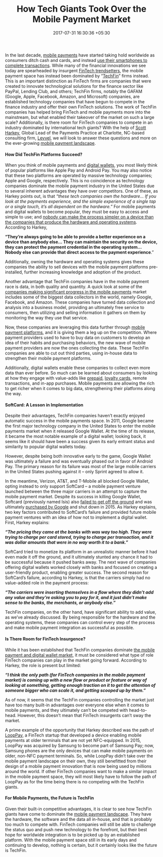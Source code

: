 ﻿---
title: How Tech Giants Took Over the Mobile Payment Market
date: 2017-07-31 16:30:36 +05:30
categories:
- Fintech
- Insights
- Mobile
- Enabling Technologies
- Payments
tags:
- Amazon
- Apple
- Asia
- Europe
- Facebook
- Google
- insights
- Lending Club
- Levvel
- LoopPay
- Microsoft
- Mobile
- Enabling Technologies Payments Market
- Paypal
- Softcard
- Sprint
- Tech Giants
- US
layout: post
type: post
status: publish
category:
- Enabling Technologies
- Payments
- Fintech
- Insights
- Mobile
Markets:
- Amazon
- Apple
- Asia
- Europe
- Facebook
- Google
- insights
- Lending Club
- Levvel
- LoopPay
- Microsoft
- Mobile
- Enabling Technologies Payments Market
- Paypal
- Softcard
- Sprint
- Tech Giants
- US
Person: Blake McCall
---

<p>In the last decade, <a href="https://letstalkpayments.com/mobile-payments-can-transform-shopping-habits/">mobile payments</a> have started taking hold worldwide as consumers ditch cash and cards, and instead <a href="https://letstalkpayments.com/future-of-financial-services-mobile-and-instant/">use their smartphones to complete transactions</a>. While many of the financial innovations we see today are spearheaded by insurgent <a href="https://letstalkpayments.com/understand-future-of-financial-services-industry/">FinTech trendsetters</a>, the mobile payment space has instead been dominated by “<a href="https://letstalkpayments.com/is-there-more-of-tech-in-fintech-than-there-is-of-fin/">TechFin</a>” firms instead. This is an important distinction as FinTech firms are companies that were created to innovate technological solutions for the finance sector like PayPal, Lending Club, and others; TechFin firms, notably the GAFAM (Google, Apple, Facebook, Amazon, and Microsoft) companies, are established technology companies that have begun to compete in the finance industry and offer their own FinTech solutions. The work of TechFin companies has helped bring FinTech and mobile payments more into the mainstream, but what enabled their takeover of the market on such a large scale? Additionally, is there room for FinTech companies to compete in an industry dominated by international tech giants? With the help of <a href="https://www.linkedin.com/in/scottleeharkey/">Scott Harkey</a>, Global Lead of the Payments Practice at Charlotte, NC-based consulting firm, <a href="http://www.levvel.io/">Levvel</a>, we will look to answer these questions and more on the ever-growing <a href="https://letstalkpayments.com/overview-of-the-payments-industry/">mobile payment landscape</a>. </p>
<h4><b>How Did TechFin Platforms Succeed?</b></h4>
<p>When you think of mobile payments and <a href="https://letstalkpayments.com/the-game-of-e-wallets-the-era-of-cold-war-between-west-paypal-apple-pay-and-east-alipay-samsung-pay-paytm/">digital wallets</a>, you most likely think of popular platforms like Apple Pay and Android Pay. You may also notice that these two platforms are operated by massive technology companies; Apple and Google, respectively. This is no coincidence as technology companies dominate the mobile payment industry in the United States due to several inherent advantages they have over competitors. One of these, as Harkey points out, is that <i>“these tech companies own the hardware... If you look at the payments experience, and the simple experience of a single tap or a single touch, it’s all dependent on the hardware.”</i> For mobile payments and digital wallets to become popular, they must be easy to access and simple to use; and <a href="https://letstalkpayments.com/can-smartphone-manufacturers-win-the-mobile-payments-race/">nobody can make the process simpler on a device than the companies that produce the hardware and operating systems</a>. According to Harkey, </p>
<p><b>“They’re always going to be able to provide a better experience on a device than anybody else… They can maintain the security on the device, they can protect the payment credential in the operating system… Nobody else can provide that direct access to the payment experience</b>.”</p>
<p>Additionally, owning the hardware and operating systems gives these companies the ability to sell devices with the mobile payment platforms pre-installed, further increasing knowledge and adoption of the product. </p>
<p>Another advantage that TechFin companies have in the mobile payment race is data, in both quality and quantity. A quick look at some of the <a href="https://medici.letstalkpayments.com/">companies making significant progress in the mobile payments</a> market includes some of the biggest data collectors in the world, namely Google, Facebook, and Amazon. These companies have turned data collection and analysis into a business model, providing an ultimately free service to consumers, then utilizing and selling information it gathers on them by monitoring the way they use that service. </p>
<p>Now, these companies are leveraging this data further through <a href="https://medici.letstalkpayments.com/">mobile payment platforms</a>, and it is giving them a leg up on the competition. Where payment providers used to have to buy data on customers to develop an idea of their habits and purchasing behaviors, the new wave of mobile payment providers are now the ones collecting the data. These TechFin companies are able to cut out third parties, using in-house data to strengthen their mobile payment platforms. </p>
<p>Additionally, digital wallets enable these companies to collect even more data than ever before. So much can be learned about consumers by looking at how they engage with value-adds like <a href="https://letstalkpayments.com/top-20-virtual-plastic-prepaid-debit-cards-for-travel-shopping-secure-international-use/">prepaid</a>, <a href="https://letstalkpayments.com/does-gamestop-have-the-best-loyalty-program-out-there/">loyalty cards</a>, remote transactions, and in-app purchases. Mobile payments are allowing the rich to get richer when it comes to big data, strengthening their platforms along the way. </p>
<h4><b>SoftCard: A Lesson in Implementation</b></h4>
<p>Despite their advantages, TechFin companies haven’t exactly enjoyed automatic success in the mobile payments space. In 2011, Google became the first major technology company in the United States to enter the mobile payments market when it released Google Wallet. At the time of its release, it became the most notable example of a digital wallet; looking back, it seems like it should have been a success given its early entrant status and similarity to popular digital wallets today. </p>
<p>However, despite being both innovative early to the game, Google Wallet was ultimately a failure and was eventually phased out in favor of Android Pay. The primary reason for its failure was most of the large mobile carriers in the United States pushing against it – only Sprint agreed to allow it. </p>
<p>In the meantime, Verizon, AT&amp;T, and T-Mobile all blocked Google Wallet, opting instead to only support SoftCard – a mobile payment venture launched between the three major carriers in an attempt to capture the mobile payment market. Despite its success in killing Google Wallet, Softcard (previously named Isis) also <a href="https://letstalkpayments.com/eulogy-google-helps-verizon-att-t-mobile-honorable-closure-softcard/">failed to get off the ground</a> and was ultimately <a href="https://letstalkpayments.com/buying-softcard-winners-losers/">purchased by Google</a> and shut down in 2015. As Harkey explains, two key factors contributed to SoftCard’s failure and provided future mobile payment ventures with an idea of how not to implement a digital wallet. First, Harkey explains:</p>
<p><i><strong>“The pricing they came at the banks with was way too high. They were trying to charge per card stored, trying to charge per transaction, and it was dollar amounts that were in no way worth it to a bank.”</strong> </i></p>
<p>SoftCard tried to monetize its platform in an unrealistic manner before it had even made it off the ground, and it ultimately stunted any chance it had to be successful because it pushed banks away. The next wave of companies offering digital wallets worked closely with banks and focused on creating a user-friendly product, enabling greater success. The second reason for SoftCard’s failure, according to Harkey, is that the carriers simply had no value-added role in the payment process:</p>
<p><i><strong>“The carriers were inserting themselves in a flow where they didn’t add any value and they’re asking you to pay for it, and it just didn’t make sense to the banks, the merchants, or anybody else.”</strong> </i></p>
<p>TechFin companies, on the other hand, have significant ability to add value, as we’ve already discussed. By being responsible for the hardware and the operating systems, these companies can control every step of the process and make mobile payment integration as successful as possible. </p>
<h4><b>Is There Room for FinTech Insurgence?</b></h4>
<p>While it has been established that TechFin companies dominate <a href="https://medici.letstalkpayments.com/">the mobile payment and digital wallet market</a>, it must be considered what type of role FinTech companies can play in the market going forward. According to Harkey, the role is present but limited:</p>
<p><strong><i>“I think the only path (for FinTech companies in the mobile payment market) is coming up with a new flow or product or feature or way of looking at something, getting enough traction on it to get the attention of someone bigger who can scale it, and getting scooped up by them.”</i></strong></p>
<p> As of now, it seems that the TechFin companies controlling the market just have too many built-in advantages over everyone else when it comes to mobile payments, and they ultimately can’t be competed with head-to-head. However, this doesn’t mean that FinTech insurgents can’t sway the market. </p>
<p>A prime example of the opportunity that Harkey described was the path of <a href="https://www.looppay.com/">LoopPay</a>, a FinTech startup that developed a device enabling mobile payments at older terminals that are not yet NFC-equipped. In 2015, LoopPay was acquired by Samsung to become part of Samsung Pay; now, Samsung phones are the only devices that can make mobile payments on older, non-NFC payment terminals. So, while LoopPay didn’t take over the mobile payment landscape on their own, they still benefitted from their design of a mobile payment innovation that is now being used by millions around the world. If other FinTech companies want to make a similar impact in the mobile payment space, they will most likely have to follow the path of LoopPay as for the time being there is no competing with the TechFin giants. </p>
<h4><b>For Mobile Payments, the Future is TechFin</b></h4>
<p>Given their built-in competitive advantages, it is clear to see how TechFin giants have come to dominate the <a href="https://medici.letstalkpayments.com/">mobile payment landscape</a>. They have the hardware, the software and the data all in-house, and that is probably too much to compete with. FinTech companies will still be able to challenge the status quo and push new technology to the forefront, but their best hope for worldwide integration is to be picked up by an established platform. With the mobile payment space still in its early days and continuing to develop, nothing is certain, but it certainly looks like the future is TechFin.</p>
